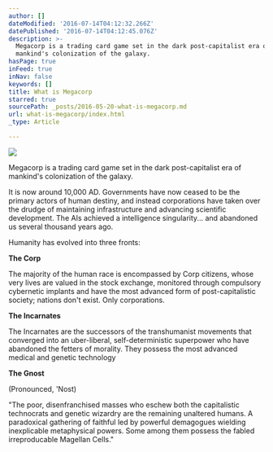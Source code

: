 ```yaml
---
author: []
dateModified: '2016-07-14T04:12:32.266Z'
datePublished: '2016-07-14T04:12:45.076Z'
description: >-
  Megacorp is a trading card game set in the dark post-capitalist era of
  mankind's colonization of the galaxy.
hasPage: true
inFeed: true
inNav: false
keywords: []
title: What is Megacorp
starred: true
sourcePath: _posts/2016-05-20-what-is-megacorp.md
url: what-is-megacorp/index.html
_type: Article

---
```

![](https://the-grid-user-content.s3-us-west-2.amazonaws.com/cc150e32-e6d4-4a5e-a520-05348ba4abe8.jpg)

Megacorp is a trading card game set in the dark post-capitalist era of mankind's colonization of the galaxy.

It is now around 10,000 AD. Governments have now ceased to be the primary actors of human destiny, and instead corporations have taken over the drudge of maintaining infrastructure and advancing scientific development. The AIs achieved a intelligence singularity... and abandoned us several thousand years ago.

Humanity has evolved into three fronts:

**The Corp**

The majority of the human race is encompassed by Corp citizens, whose very lives are valued in the stock exchange, monitored through compulsory cybernetic implants and have the most advanced form of post-capitalistic society; nations don't exist. Only corporations.

**The Incarnates**

The Incarnates are the successors of the transhumanist movements that converged into an uber-liberal, self-deterministic superpower who have abandoned the fetters of morality. They possess the most advanced medical and genetic technology

**The Gnost**

(Pronounced, 'Nost)

"The poor, disenfranchised masses who eschew both the capitalistic technocrats and genetic wizardry are the remaining unaltered humans. A paradoxical gathering of faithful led by powerful demagogues wielding inexplicable metaphysical powers. Some among them possess the fabled irreproducable Magellan Cells."